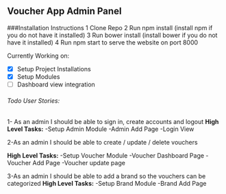 ## Voucher App Admin Panel

###Installation Instructions
1 Clone Repo
2 Run npm install (install npm if you do not have it installed)
3 Run bower install (install bower if you do not have it installed)
4 Run npm start to serve the website on port 8000

Currently Working on:
- [x] Setup Project Installations
- [x] Setup Modules
- [ ] Dashboard view integration

###### Todo User Stories:
1- As an admin I should be able to sign in, create accounts and logout
**High Level Tasks:** 
-Setup Admin Module
-Admin Add Page 
-Login View


2-As an admin I should be able to create / update / delete vouchers 

**High Level Tasks:** 
-Setup Voucher Module
-Voucher Dashboard Page
-Voucher Add Page
-Voucher update page

3-As an admin I should be able to add a brand so the vouchers can be categorized
**High Level Tasks:** 
-Setup Brand Module
-Brand Add Page 
